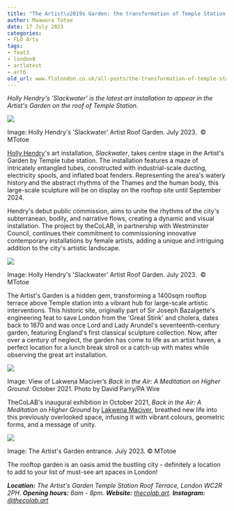 ```yaml
---
title: "The Artist\u2019s Garden: the transformation of Temple Station's roof terrace"
author: Maawura Totoe
date: 17 July 2023
categories:
- FLO Arts
tags:
- feat3
- london8
- artlatest
- art6
old_url: www.flolondon.co.uk/all-posts/the-transformation-of-temple-stations-roof-terrace.html
---
```


*Holly Hendry's 'Slackwater' is the latest art installation to appear in the Artist's Garden on the roof of Temple Station.*

![](https://images.squarespace-cdn.com/content/v1/5c9534c4af4683461d462c6b/e96fc6a2-1baf-440d-96ae-713657a9ce96/Holly+Hendry%27s+%27Slackwater%27+Artist+Roof+Garden+2.jpg)

Image: Holly Hendry's 'Slackwater' Artist Roof Garden. July 2023.  © MTotoe

[Holly Hendry](https://www.instagram.com/h.ollyh.endry/)'s art installation, *Slackwater*, takes centre stage in the Artist's Garden by Temple tube station. The installation features a maze of intricately entangled tubes, constructed with industrial-scale ducting, electricity spools, and inflated boat fenders. Representing the area's watery history and the abstract rhythms of the Thames and the human body, this large-scale sculpture will be on display on the rooftop site until September 2024.

Hendry's debut public commission, aims to unite the rhythms of the city's subterranean, bodily, and narrative flows, creating a dynamic and visual installation. The project by theCoLAB, in partnership with Westminster Council, continues their commitment to commissioning innovative contemporary installations by female artists, adding a unique and intriguing addition to the city's artistic landscape.

![](https://images.squarespace-cdn.com/content/v1/5c9534c4af4683461d462c6b/6da59a72-269e-4ae9-98b9-8108e45a8acb/Holly+Hendry%27s+%27Slackwater%27+Artist+Roof+Garden+4.jpg)

Image: Holly Hendry's 'Slackwater' Artist Roof Garden. July 2023.  © MTotoe

The Artist's Garden is a hidden gem, transforming a 1400sqm rooftop terrace above Temple station into a vibrant hub for large-scale artistic interventions. This historic site, originally part of Sir Joseph Bazalgette's engineering feat to save London from the 'Great Stink' and cholera, dates back to 1870 and was once Lord and Lady Arundel's seventeenth-century garden, featuring England's first classical sculpture collection. Now, after over a century of neglect, the garden has come to life as an artist haven, a perfect location for a lunch break stroll or a catch-up with mates while observing the great art installation.

![](https://images.squarespace-cdn.com/content/v1/5c9534c4af4683461d462c6b/09e2f6e0-b99a-40e5-a8b9-048011b8c16e/Screen+Shot+2023-07-18+at+09.17.01.png)

Image: View of Lakwena Maciver’s *Back in the Air: A Meditation on Higher Ground*. October 2021. Photo by David Parry/PA Wire

TheCoLAB's inaugural exhibition in October 2021, *Back in the Air: A Meditation on Higher Ground* by [Lakwena Maciver](https://www.lakwena.com), breathed new life into this previously overlooked space, infusing it with vibrant colours, geometric forms, and a message of unity.

![](https://images.squarespace-cdn.com/content/v1/5c9534c4af4683461d462c6b/a76336ed-23c7-43e0-aff0-923158a65615/The+Artist%27s+Garden%2C+Temple.jpg)

Image: The Artist's Garden entrance. July 2023. © MTotoe

The rooftop garden is an oasis amid the bustling city - definitely a location to add to your list of must-see art spaces in London!

***Location:*** *The Artist's Garden Temple Station Roof Terrace, London WC2R 2PH.* ***Opening hours:*** *6am - 8pm.* ***Website:*** [*thecolab.art*](https://www.thecolab.art/)*.* ***Instagram:*** [*@thecolab.art*](https://www.instagram.com/thecolab.art/)